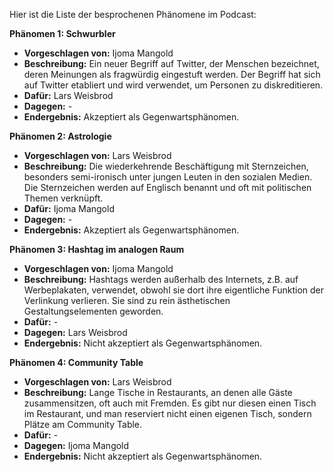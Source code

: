 Hier ist die Liste der besprochenen Phänomene im Podcast:

**Phänomen 1: Schwurbler**
* **Vorgeschlagen von:** Ijoma Mangold
* **Beschreibung:** Ein neuer Begriff auf Twitter, der Menschen bezeichnet, deren Meinungen als fragwürdig eingestuft werden. Der Begriff hat sich auf Twitter etabliert und wird verwendet, um Personen zu diskreditieren.
* **Dafür:** Lars Weisbrod
* **Dagegen:** -
* **Endergebnis:** Akzeptiert als Gegenwartsphänomen.

**Phänomen 2: Astrologie**
* **Vorgeschlagen von:** Lars Weisbrod
* **Beschreibung:** Die wiederkehrende Beschäftigung mit Sternzeichen, besonders semi-ironisch unter jungen Leuten in den sozialen Medien. Die Sternzeichen werden auf Englisch benannt und oft mit politischen Themen verknüpft.
* **Dafür:** Ijoma Mangold
* **Dagegen:** -
* **Endergebnis:** Akzeptiert als Gegenwartsphänomen.

**Phänomen 3: Hashtag im analogen Raum**
* **Vorgeschlagen von:** Ijoma Mangold
* **Beschreibung:** Hashtags werden außerhalb des Internets, z.B. auf Werbeplakaten, verwendet, obwohl sie dort ihre eigentliche Funktion der Verlinkung verlieren. Sie sind zu rein ästhetischen Gestaltungselementen geworden.
* **Dafür:** -
* **Dagegen:** Lars Weisbrod
* **Endergebnis:** Nicht akzeptiert als Gegenwartsphänomen.

**Phänomen 4: Community Table**
* **Vorgeschlagen von:** Lars Weisbrod
* **Beschreibung:** Lange Tische in Restaurants, an denen alle Gäste zusammensitzen, oft auch mit Fremden. Es gibt nur diesen einen Tisch im Restaurant, und man reserviert nicht einen eigenen Tisch, sondern Plätze am Community Table.
* **Dafür:** -
* **Dagegen:** Ijoma Mangold
* **Endergebnis:** Nicht akzeptiert als Gegenwartsphänomen.
